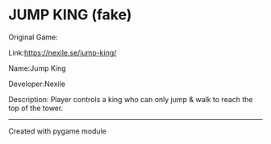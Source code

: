 JUMP KING (fake)
===============
Original Game: 

Link:https://nexile.se/jump-king/

Name:Jump King

Developer:Nexile

Description:  Player controls a king who can only jump & walk to reach the top of the tower.


----------------

Created with pygame module

